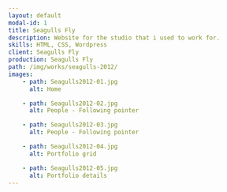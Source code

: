 ```yaml
---
layout: default
modal-id: 1
title: Seagulls Fly
description: Website for the studio that i used to work for.
skills: HTML, CSS, Wordpress
client: Seagulls Fly
production: Seagulls Fly
path: /img/works/seagulls-2012/
images:
    - path: Seagulls2012-01.jpg
      alt: Home

    - path: Seagulls2012-02.jpg
      alt: People - Following pointer

    - path: Seagulls2012-03.jpg
      alt: People - Following pointer

    - path: Seagulls2012-04.jpg
      alt: Portfolio grid

    - path: Seagulls2012-05.jpg
      alt: Portfolio details
---
```

